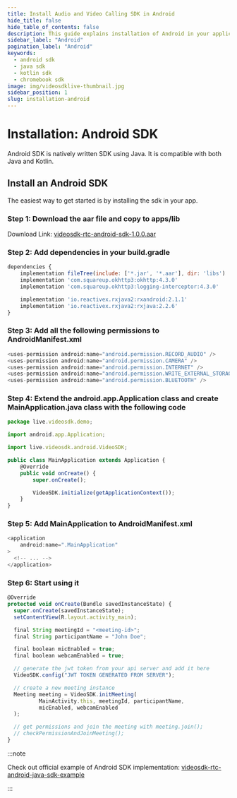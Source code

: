 ```yaml
---
title: Install Audio and Video Calling SDK in Android
hide_title: false
hide_table_of_contents: false
description: This guide explains installation of Android in your application. it is compatible with both java and kotlin.
sidebar_label: "Android"
pagination_label: "Android"
keywords:
  - android sdk
  - java sdk
  - kotlin sdk
  - chromebook sdk
image: img/videosdklive-thumbnail.jpg
sidebar_position: 1
slug: installation-android
---
```


# Installation: Android SDK
Android SDK is natively written SDK using Java. It is compatible with both Java and Kotlin. 

## Install an Android SDK

The easiest way to get started is by installing the sdk in your app.

### Step 1: Download the aar file and copy to apps/lib

Download Link: [videosdk-rtc-android-sdk-1.0.0.aar](https://sdk.zujonow.com/videosdk-rtc-android-sdk-1.0.0.aar)

### Step 2: Add dependencies in your build.gradle

```js title="build.gradle"
dependencies {
    implementation fileTree(include: ['*.jar', '*.aar'], dir: 'libs')
    implementation 'com.squareup.okhttp3:okhttp:4.3.0'
    implementation 'com.squareup.okhttp3:logging-interceptor:4.3.0'

    implementation 'io.reactivex.rxjava2:rxandroid:2.1.1'
    implementation 'io.reactivex.rxjava2:rxjava:2.2.6'
}
```

### Step 3: Add all the following permissions to AndroidManifest.xml

```js title="AndroidManifest.xml"
<uses-permission android:name="android.permission.RECORD_AUDIO" />
<uses-permission android:name="android.permission.CAMERA" />
<uses-permission android:name="android.permission.INTERNET" />
<uses-permission android:name="android.permission.WRITE_EXTERNAL_STORAGE" />
<uses-permission android:name="android.permission.BLUETOOTH" />
```

### Step 4: Extend the android.app.Application class and create MainApplication.java class with the following code
```js title="MainApplication.java"
package live.videosdk.demo;

import android.app.Application;

import live.videosdk.android.VideoSDK;

public class MainApplication extends Application {
    @Override
    public void onCreate() {
        super.onCreate();

        VideoSDK.initialize(getApplicationContext());
    }
}
```

### Step 5: Add MainApplication to AndroidManifest.xml
```js title="AndroidManifest.xml"
<application
    android:name=".MainApplication"
>
  <!-- ... -->
</application>
```

### Step 6: Start using it
```js title="MainActivity.java"
@Override
protected void onCreate(Bundle savedInstanceState) {
  super.onCreate(savedInstanceState);
  setContentView(R.layout.activity_main);

  final String meetingId = "<meeting-id>";
  final String participantName = "John Doe";

  final boolean micEnabled = true;
  final boolean webcamEnabled = true;

  // generate the jwt token from your api server and add it here
  VideoSDK.config("JWT TOKEN GENERATED FROM SERVER");

  // create a new meeting instance
  Meeting meeting = VideoSDK.initMeeting(
          MainActivity.this, meetingId, participantName,
          micEnabled, webcamEnabled
  );

  // get permissions and join the meeting with meeting.join();
  // checkPermissionAndJoinMeeting();
}
```

:::note

Check out official example of Android SDK implementation: [videosdk-rtc-android-java-sdk-example](https://github.com/videosdk-live/videosdk-rtc-android-java-sdk-example)

:::